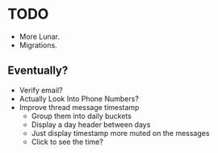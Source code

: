 # TODO

-   More Lunar.
-   Migrations.

## Eventually?

-   Verify email?
-   Actually Look Into Phone Numbers?
-   Improve thread message timestamp
    -   Group them into daily buckets
    -   Display a day header between days
    -   Just display timestamp more muted on the messages
    -   Click to see the time?
